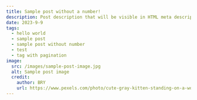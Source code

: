 ```yaml
---
title: Sample post without a number!
description: Post description that will be visible in HTML meta description.
date: 2023-9-9
tags:
  - hello world
  - sample post
  - sample post without number
  - test
  - tag with pagination
image:
  src: /images/sample-post-image.jpg
  alt: Sample post image
  credit:
    author: BRY
    url: https://www.pexels.com/photo/cute-gray-kitten-standing-on-a-wooden-flooring-774731/
---
```

